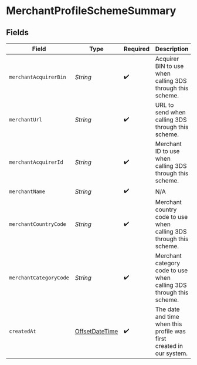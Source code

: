 # MerchantProfileSchemeSummary


## Fields

| Field                                                                                     | Type                                                                                      | Required                                                                                  | Description                                                                               | Example                                                                                   |
| ----------------------------------------------------------------------------------------- | ----------------------------------------------------------------------------------------- | ----------------------------------------------------------------------------------------- | ----------------------------------------------------------------------------------------- | ----------------------------------------------------------------------------------------- |
| `merchantAcquirerBin`                                                                     | *String*                                                                                  | :heavy_check_mark:                                                                        | Acquirer BIN to use when calling 3DS through this scheme.                                 | 516327                                                                                    |
| `merchantUrl`                                                                             | *String*                                                                                  | :heavy_check_mark:                                                                        | URL to send when calling 3DS through this scheme.                                         | https://example.com                                                                       |
| `merchantAcquirerId`                                                                      | *String*                                                                                  | :heavy_check_mark:                                                                        | Merchant ID to use when calling 3DS through this scheme.                                  | 123456789012345                                                                           |
| `merchantName`                                                                            | *String*                                                                                  | :heavy_check_mark:                                                                        | N/A                                                                                       | Acme Inc.                                                                                 |
| `merchantCountryCode`                                                                     | *String*                                                                                  | :heavy_check_mark:                                                                        | Merchant country code to use when calling 3DS through this scheme.                        | USD                                                                                       |
| `merchantCategoryCode`                                                                    | *String*                                                                                  | :heavy_check_mark:                                                                        | Merchant category code to use when calling 3DS through this scheme.                       | 1234                                                                                      |
| `createdAt`                                                                               | [OffsetDateTime](https://docs.oracle.com/javase/8/docs/api/java/time/OffsetDateTime.html) | :heavy_check_mark:                                                                        | The date and time when this profile was first created in our system.                      | 2013-07-16T19:23:00.000+00:00                                                             |